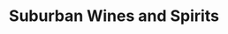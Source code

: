 ---
title: "Suburban Wines and Spirits"
url: /yorktown-heights/suburban-wines-and-spirits/
shop: Spirituosen
---